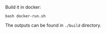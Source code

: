 
Build it in docker:

```
bash docker-run.sh 
```

The outputs can be found in `./build` directory.
